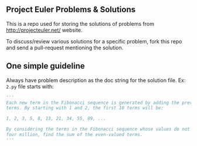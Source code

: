 Project Euler Problems & Solutions
---

This is a repo used for storing the solutions of problems from
http://projecteuler.net/ website.

To discuss/review various solutions for a specific problem, fork this repo
and send a pull-request mentioning the solution.

One simple guideline
---

Always have problem description as the doc string for the solution file.
Ex: `2.py` file starts with:
```py
'''
Each new term in the Fibonacci sequence is generated by adding the previous two 
terms. By starting with 1 and 2, the first 10 terms will be:

1, 2, 3, 5, 8, 13, 21, 34, 55, 89, ...

By considering the terms in the Fibonacci sequence whose values do not exceed 
four million, find the sum of the even-valued terms.
'''
```
